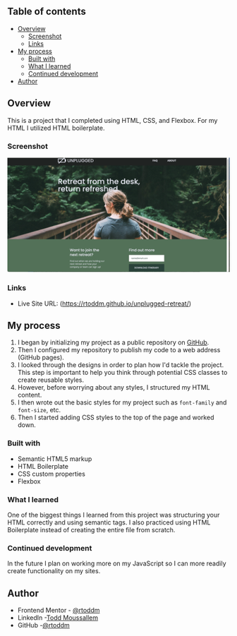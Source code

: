 ## Table of contents

- [Overview](#overview)
  - [Screenshot](#screenshot)
  - [Links](#links)
- [My process](#my-process)
  - [Built with](#built-with)
  - [What I learned](#what-i-learned)
  - [Continued development](#continued-development)
- [Author](#author)

## Overview

This is a project that I completed using HTML, CSS, and Flexbox. For my HTML I utilized HTML boilerplate.

### Screenshot

![](/img/unplugged-retreat-screenshot.png)

### Links

- Live Site URL: (https://rtoddm.github.io/unplugged-retreat/)

## My process

1. I began by initializing my project as a public repository on [GitHub](https://github.com/rtoddm/unplugged-retreat).
2. Then I configured my repository to publish my code to a web address (GitHub pages).
3. I looked through the designs in order to plan how I'd tackle the project. This step is important to help you think through potential CSS classes to create reusable styles.
4. However, before worrying about any styles, I structured my HTML content.
5. I then wrote out the basic styles for my project such as `font-family` and `font-size`, etc.
6. Then I started adding CSS styles to the top of the page and worked down.

### Built with

- Semantic HTML5 markup
- HTML Boilerplate
- CSS custom properties
- Flexbox

### What I learned

One of the biggest things I learned from this project was structuring your HTML correctly and using semantic tags. I also practiced using HTML Boilerplate instead of creating the entire file from scratch.

### Continued development

In the future I plan on working more on my JavaScript so I can more readily create functionality on my sites.

## Author

- Frontend Mentor - [@rtoddm](https://www.frontendmentor.io/profile/rtoddm)
- LinkedIn -[Todd Moussallem](https://www.linkedin.com/in/todd-m-1a7aa8215)
- GitHub -[@rtoddm](https://rtoddm.github.io/git-repo-gallery/)
